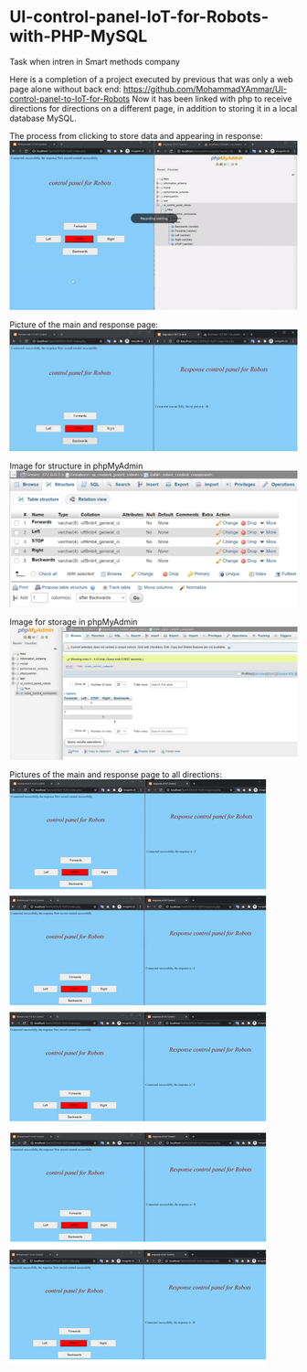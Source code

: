 # UI-control-panel-IoT-for-Robots-with-PHP-MySQL
Task  when intren in Smart methods company

Here is a completion of a project executed by previous that was only a web page alone without back end:
https://github.com/MohammadYAmmar/UI-control-panel-to-IoT-for-Robots
Now it has been linked with php to receive directions for directions on a different page, in addition to storing it in a local database MySQL.

The process from clicking to store data and appearing in response:
![alt text](https://github.com/MohammadYAmmar/UI-control-panel-IoT-for-Robots-with-PHP-MySQL/blob/master/GIF%20of%20the%20process%20from%20clicking%20to%20store%20data%20and%20appearing%20in%20response.gif "GIF of process")

Picture of the main and response page:
![alt text](https://github.com/MohammadYAmmar/UI-control-panel-IoT-for-Robots-with-PHP-MySQL/blob/master/Picture%20of%20the%20main%20and%20response%20page.png "Picture of example")
 
 Image for structure in phpMyAdmin 
 ![alt text](https://github.com/MohammadYAmmar/UI-control-panel-IoT-for-Robots-with-PHP-MySQL/blob/master/Image%20for%20structure%20in%20phpMyAdmin.png "structure in phpMyAdmin")
 
 Image for storage in phpMyAdmin
 ![alt text](https://github.com/MohammadYAmmar/UI-control-panel-IoT-for-Robots-with-PHP-MySQL/blob/master/Image%20for%20storage%20in%20phpMyAdmin.png "storage in phpMyAdmin")
  
 Pictures of the main and response page to all directions:
  ![alt text](https://github.com/MohammadYAmmar/UI-control-panel-IoT-for-Robots-with-PHP-MySQL/blob/master/Pictures%20of%20the%20main%20and%20response%20page%20to%20all%20directions.png "all directions")
